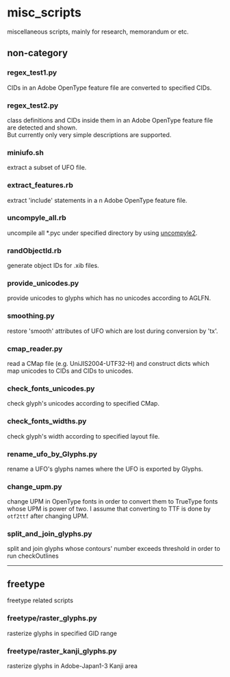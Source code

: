 # misc_scripts

miscellaneous scripts, mainly for research, memorandum or etc.

## non-category

### regex_test1.py
CIDs in an Adobe OpenType feature file are converted to specified CIDs.

### regex_test2.py
class definitions and CIDs inside them in an Adobe OpenType feature file are detected and shown.  
But currently only very simple descriptions are supported.

### miniufo.sh
extract a subset of UFO file.

### extract_features.rb
extract 'include' statements in a n Adobe OpenType feature file.

### uncompyle_all.rb
uncompile all *.pyc under specified directory by using [uncompyle2](https://github.com/wibiti/uncompyle2).

### randObjectId.rb
generate object IDs for .xib files.

### provide_unicodes.py
provide unicodes to glyphs which has no unicodes according to AGLFN.

### smoothing.py
restore 'smooth' attributes of UFO which are lost during conversion by 'tx'.

### cmap_reader.py
read a CMap file (e.g. UniJIS2004-UTF32-H) and construct dicts which map unicodes to CIDs and CIDs to unicodes.

### check\_fonts\_unicodes.py
check glyph's unicodes according to specified CMap.

### check\_fonts\_widths.py
check glyph's width according to specified layout file.

### rename\_ufo\_by\_Glyphs.py
rename a UFO's glyphs names where the UFO is exported by Glyphs.

### change_upm.py
change UPM in OpenType fonts in order to convert them to TrueType fonts whose UPM is power of two. I assume that converting to TTF is done by `otf2ttf` after changing UPM.

### split\_and\_join\_glyphs.py
split and join glyphs whose contours' number exceeds threshold in order to run checkOutlines

<hr>

## freetype

freetype related scripts

### freetype/raster_glyphs.py

rasterize glyphs in specified GID range

### freetype/raster\_kanji\_glyphs.py

rasterize glyphs in Adobe-Japan1-3 Kanji area